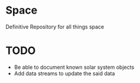 # Space
Definitive Repository for all things space

# TODO
* Be able to document known solar system objects
* Add data streams to update the said data